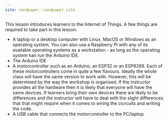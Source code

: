 ```yaml
---
site: sandpaper::sandpaper_site
---
```


This lesson introduces learners to the Internet of Things. A few things are required to take part in this lesson:

- A laptop or a desktop computer with Linux, MacOS or Windows as an operating system. You can also use a Raspberry Pi with any of its available operating systems as a workstation - as long as the operating system kan run the Arduino IDE.
- The Arduino IDE
- A motorcontroller such as an Arduino, an ESP32 or an ESP8266. Each of these motorcontrollers come in quite a few flavours. Ideally the whole class will have the same version to work with. However, this will be determined by the way the workshop is organised. If the instructor provides all the hardware then it is likely that everyone will have the same devices. If learners bring their own devices there are likely to be differences and the instructor will have to deal with the slight differences that that might require when it comes to wiring the cicrcuits and writing the code.
- A USB cable that connects the motorcontroller to the PC/laptop


[workbench]: https://carpentries.github.io/sandpaper-docs

